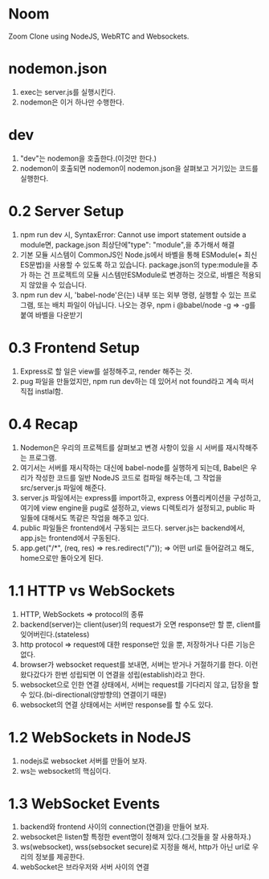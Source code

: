# Noom

Zoom Clone using NodeJS, WebRTC and Websockets.

# nodemon.json

1. exec는 server.js를 실행시킨다.
2. nodemon은 이거 하나만 수행한다.

# dev

1. "dev"는 nodemon을 호출한다.(이것만 한다.)
2. nodemon이 호출되면 nodemon이 nodemon.json을 살펴보고 거기있는 코드를 실행한다.

# 0.2 Server Setup

1. npm run dev 시, SyntaxError: Cannot use import statement outside a module면,
   package.json 최상단에"type": "module",을 추가해서 해결
2. 기본 모듈 시스템이 CommonJS인 Node.js에서 바벨을 통해 ESModule(+ 최신 ES문법)을 사용할 수 있도록 하고 있습니다.
   package.json의 type:module을 추가 하는 건 프로젝트의 모듈 시스템만ESModule로 변경하는 것으로, 바벨은 적용되지 않았을 수 있습니다.
3. npm run dev 시, 'babel-node'은(는) 내부 또는 외부 명령, 실행할 수 있는 프로그램, 또는 배치 파일이 아닙니다.
   나오는 경우, npm i @babel/node -g => -g를 붙여 바벨을 다운받기

# 0.3 Frontend Setup

1. Express로 할 일은 view를 설정해주고, render 해주는 것.
2. pug 파일을 만들었지만, npm run dev하는 데 있어서 not found라고 계속 떠서 직접 instlal함.

# 0.4 Recap

1. Nodemon은 우리의 프로젝트를 살펴보고 변경 사항이 있을 시 서버를 재시작해주는 프로그램.
2. 여기서는 서버를 재시작하는 대신에 babel-node를 실행하게 되는데, Babel은 우리가 작성한 코드를 일반 NodeJS 코드로 컴파일 해주는데, 그 작업을 src/server.js 파일에 해준다.
3. server.js 파일에서는 express를 import하고, express 어플리케이션을 구성하고, 여기에 view engine을 pug로 설정하고, views 디렉토리가 설정되고, public 파일들에 대해서도 똑같은 작업을 해주고 있다.
4. public 파일들은 frontend에서 구동되는 코드다. server.js는 backend에서, app.js는 frontend에서 구동된다.
5. app.get("/\*", (req, res) => res.redirect("/"));
   => 어떤 url로 들어갈려고 해도, home으로만 돌아오게 된다.

# 1.1 HTTP vs WebSockets

1. HTTP, WebSockets => protocol의 종류
2. backend(server)는 client(user)의 request가 오면 response만 할 뿐, client를 잊어버린다.(stateless)
3. http protocol => request에 대한 response만 있을 뿐, 저장하거나 다른 기능은 없다.
4. browser가 websocket request를 보내면, 서버는 받거나 거절하기를 한다. 이런 왔다갔다가 한번 성립되면 이 연결을 성립(establish)라고 한다.
5. websocket으로 인한 연결 상태에서, 서버는 request를 기다리지 않고, 답장을 할 수 있다.(bi-directional(양방향의) 연결이기 때문)
6. websocket의 연결 상태에서는 서버만 response를 할 수도 있다.

# 1.2 WebSockets in NodeJS

1. nodejs로 websocket 서버를 만들어 보자.
2. ws는 websocket의 핵심이다.

# 1.3 WebSocket Events

1. backend와 frontend 사이의 connection(연결)을 만들어 보자.
2. websocket은 listen할 특정한 event명이 정해져 있다.(그것들을 잘 사용하자.)
3. ws(websocket), wss(sebsocket secure)로 지정을 해서, http가 아닌 url로 우리의 정보를 제공한다.
4. webSocket은 브라우저와 서버 사이의 연결

